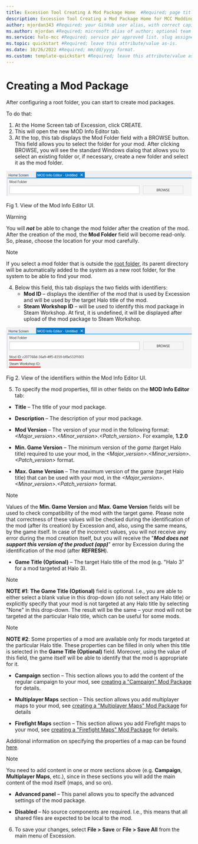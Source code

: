 ```yaml
---
title: Excession Tool Creating A Mod Package Home  #Required; page title is displayed in search results. Include the brand.
description: Excession Tool Creating a Mod Package Home for MCC Modding Documentation. #Required; article description that is displayed in search results. 
author: mjordan343 #Required; your GitHub user alias, with correct capitalization.
ms.author: mjordan #Required; microsoft alias of author; optional team alias.
ms.service: halo-mcc #Required; service per approved list. slug assigned by ACOM.
ms.topic: quickstart #Required; leave this attribute/value as-is.
ms.date: 10/26/2022 #Required; mm/dd/yyyy format.
ms.custom: template-quickstart #Required; leave this attribute/value as-is.
---
```


# Creating a Mod Package

After configuring a root folder, you can start to create mod packages.

To do that:

1. At the Home Screen tab of Excession, click CREATE.
1. This will open the new MOD Info Editor tab.
1. At the top, this tab displays the Mod Folder field with a BROWSE button. This field allows you to select the folder for your mod. After clicking BROWSE, you will see the standard Windows dialog that allows you to select an existing folder or, if necessary, create a new folder and select it as the mod folder.

![View of the Mod Info Editor UI with a text location for the mod folder and a Browse button](./media/Excession_Creating_ModInfoEditorUI.png)

Fig 1. View of the Mod Info Editor UI.

> [!WARNING] 
> You will ***not*** be able to change the mod folder after the creation of the mod. After the creation of the mod, the **Mod Folder** field will become read-only. So, please, choose the location for your mod carefully.

> [!NOTE] 
> If you select a mod folder that is outside the [root folder](../Setup/FolderStructure.md), its parent directory will be automatically added to the system as a new root folder, for the system to be able to find your mod.

4. Below this field, this tab displays the two fields with identifiers:
    - **Mod ID** – displays the identifier of the mod that is used by Excession and will be used by the target Halo title of the mod.
    - **Steam Workshop ID** – will be used to identify this mod package in Steam Workshop. At first, it is undefined, it will be displayed after upload of the mod package to Steam Workshop.

![View of the Mod Info Editor UI with the Mod ID and Steam Workshop ID information highlighted](./media/Excession_Creating_ModInfoEditorID.png)

Fig 2. View of the identifiers within the Mod Info Editor UI.

5. To specify the mod properties, fill in other fields on the **MOD Info Editor** tab:

- **Title** – The title of your mod package.

- **Description** – The description of your mod package.

- **Mod Version** – The version of your mod in the following format: *\<Major_version>*.*\<Minor_version>*.*\<Patch_version>*. For example, **1.2.0**

- **Min. Game Version** – The minimum version of the *game* (target Halo title) required to use your mod, in the *\<Major_version>*.*\<Minor_version>*.*\<Patch_version>* format.

- **Max. Game Version** – The maximum version of the game (target Halo title) that can be used with your mod, in the *\<Major_version>*.*\<Minor_version>*.*\<Patch_version>* format. 

> [!NOTE]
> Values of the **Min. Game Version** and **Max. Game Version** fields will be used to check compatibility of the mod with the target game. Please note that correctness of these values will be checked during the identification of the mod (after its creation) by Excession and, also, using the same means, by the game itself. In case of the incorrect values, you will not receive any error during the mod creation itself, but you will receive the "***Mod does not support this version of the product (app)***" error by Excession during the identification of the mod (after **REFRESH**).

- **Game Title (Optional)** – The target Halo title of the mod (e.g. "Halo 3" for a mod targeted at Halo 3).

> [!NOTE]
> **NOTE #1**: **The Game Title (Optional)** field is optional. I.e., you are able to either select a blank value in this drop-down (do not select any Halo title) or explicitly specify that your mod is not targeted at any Halo title by selecting "None" in this drop-down. The result will be the same – your mod will not be targeted at the particular Halo title, which can be useful for some mods.

> [!NOTE]
> **NOTE #2**: Some properties of a mod are available only for mods targeted at the particular Halo title. These properties can be filled in only when this title is selected in the **Game Title (Optional)** field. Moreover, using the value of this field, the game itself will be able to identify that the mod is appropriate for it.

- **Campaign** section – This section allows you to add the content of the regular campaign to your mod, see [creating a "Campaign" Mod Package](../CreatingModPackage/CampaignMod.md) for details.

- **Multiplayer Maps** section – This section allows you add multiplayer maps to your mod, see [creating a "Multiplayer Maps" Mod Package](../CreatingModPackage/MPMapsMod.md) for details

- **Firefight Maps** section – This section allows you add Firefight maps to your mod, see [creating a "Firefight Maps" Mod Package](../CreatingModPackage/FirefightMapsMod.md) for details.

Additional information on specifying the properties of a map can be found [here](../CreatingModPackage/SpecifyingProperties.md).

> [!NOTE]
> You need to add content in one or more sections above (e.g. **Campaign**, **Multiplayer Maps**, etc.), since in these sections you will add the main content of the mod itself (maps, and so on).

- **Advanced panel** – This panel allows you to specify the advanced settings of the mod package.

- **Disabled** – No source components are required. I.e., this means that all shared files are expected to be local to the mod.

6. To save your changes, select **File > Save** or **File > Save All** from the main menu of Excession. 

